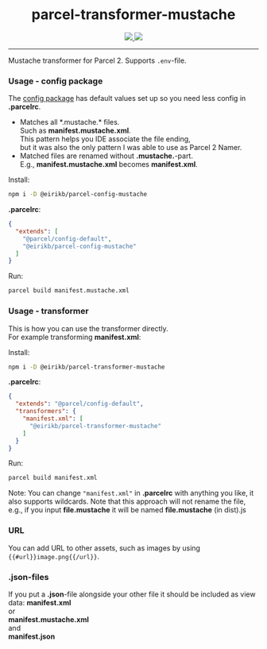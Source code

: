 <h1 align="center">parcel-transformer-mustache</h1>
<p align="center">
  <a href="https://npmjs.org/package/@eirikb/parcel-transformer-mustache">
    <img src="https://img.shields.io/npm/v/@eirikb/parcel-transformer-mustache.svg">
  </a>
  <a href="https://github.com/eirikb/parcel-transformer-mustache/actions?query=workflow%3ACI">
    <img src="https://github.com/eirikb/parcel-transformer-mustache/workflows/CI/badge.svg">
  </a>
</p>

----

Mustache transformer for Parcel 2. Supports `.env`-file.

### Usage - config package

The [config package](https://www.npmjs.com/package/@eirikb/parcel-config-mustache) has default values set up so you need
less config in **.parcelrc**.

* Matches all \*.mustache.\* files.  
  Such as **manifest.mustache.xml**.  
  This pattern helps you IDE associate the file ending,  
  but it was also the only pattern I was able to use as Parcel 2 Namer.
* Matched files are renamed without **.mustache.**-part.  
  E.g., **manifest.mustache.xml** becomes **manifest.xml**.

Install:

```bash
npm i -D @eirikb/parcel-config-mustache
```

**.parcelrc**:

```json
{
  "extends": [
    "@parcel/config-default",
    "@eirikb/parcel-config-mustache"
  ]
}
```

Run:

```bash
parcel build manifest.mustache.xml
```

### Usage - transformer

This is how you can use the transformer directly.  
For example transforming **manifest.xml**:

Install:

```bash
npm i -D @eirikb/parcel-transformer-mustache
```

**.parcelrc**:

```json
{
  "extends": "@parcel/config-default",
  "transformers": {
    "manifest.xml": [
      "@eirikb/parcel-transformer-mustache"
    ]
  }
}
```

Run:

```bash
parcel build manifest.xml
```

Note: You can change `"manifest.xml"` in **.parcelrc** with anything you like, it also supports wildcards. Note that
this approach will not rename the file, e.g., if you input **file.mustache** it will be named **file.mustache** (in
dist).js

### URL

You can add URL to other assets, such as images by using `{{#url}}image.png{{/url}}`.

### .json-files

If you put a **.json**-file alongside your other file it should be included as view data:
**manifest.xml**  
or  
**manifest.mustache.xml**  
and  
**manifest.json**

